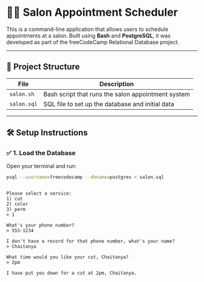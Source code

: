 # 💇‍♂️ Salon Appointment Scheduler

This is a command-line application that allows users to schedule appointments at a salon. Built using **Bash** and **PostgreSQL**, it was developed as part of the freeCodeCamp Relational Database project.

---

## 📂 Project Structure

| File        | Description                                           |
|-------------|-------------------------------------------------------|
| `salon.sh`  | Bash script that runs the salon appointment system    |
| `salon.sql` | SQL file to set up the database and initial data      |

---

## 🛠️ Setup Instructions

### ✅ 1. Load the Database

Open your terminal and run:

```bash
psql --username=freecodecamp --dbname=postgres < salon.sql
```




~~~~~ MY SALON ~~~~~

Please select a service:
1) cut
2) color
3) perm
> 1

What's your phone number?
> 555-1234

I don't have a record for that phone number, what's your name?
> Chaitanya

What time would you like your cut, Chaitanya?
> 2pm

I have put you down for a cut at 2pm, Chaitanya.
